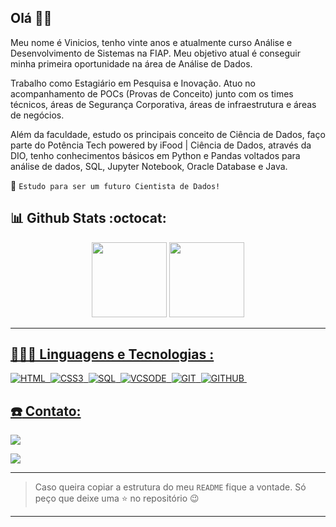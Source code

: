 ## Olá 👋🏽
  
Meu nome é Vinicios, tenho vinte anos e atualmente curso Análise e Desenvolvimento de Sistemas na FIAP. Meu objetivo atual é conseguir minha primeira oportunidade na área de Análise de Dados.

Trabalho como Estagiário em Pesquisa e Inovação. Atuo no acompanhamento de POCs (Provas de Conceito) junto com os times técnicos, áreas de Segurança Corporativa, áreas de infraestrutura e áreas de negócios. 

Além da faculdade, estudo os principais conceito de Ciência de Dados, faço parte do Potência Tech powered by iFood | Ciência de Dados, através da DIO, tenho conhecimentos básicos em Python e Pandas voltados para análise de dados, SQL, Jupyter Notebook, Oracle Database e Java. 

:rocket: `Estudo para ser um futuro Cientista de Dados!`

## :bar_chart: Github Stats :octocat:

<div align="center"  style="display: inline_block">

<img  height="120em"  src="https://github-readme-stats.vercel.app/api/top-langs/?username=vvinicios&layout=compact&langs_count=8&theme=tokyonight"/>

<a  href="https://git.io/streak-stats">
<img  height="120em"  src="https://github-readme-streak-stats.herokuapp.com?user=vvinicios&theme=tokyonight"/>
  
</div>

---

## 🧑🏽‍💻 Linguagens e Tecnologias :

![HTML](https://img.shields.io/badge/HTML5-E34F26.svg?style=for-the-badge&logo=HTML5&logoColor=white)&nbsp;
![CSS3](https://img.shields.io/badge/CSS3-1572B6.svg?style=for-the-badge&logo=CSS3&logoColor=white)&nbsp;
![SQL](https://img.shields.io/badge/MySQL-4479A1.svg?style=for-the-badge&logo=MySQL&logoColor=white)&nbsp;
![VCSODE](https://img.shields.io/badge/Visual%20Studio%20Code-007ACC.svg?style=for-the-badge&logo=Visual-Studio-Code&logoColor=white)&nbsp;
![GIT](https://img.shields.io/badge/Git-F05032.svg?style=for-the-badge&logo=Git&logoColor=white)&nbsp;
![GITHUB](https://img.shields.io/badge/GitHub-181717.svg?style=for-the-badge&logo=GitHub&logoColor=white)&nbsp;


## :phone: Contato:
 
<div>

<a  href  =  "mailto:viniciosramos0123@hotmail.com"><img  src="https://img.shields.io/badge/Hotmail-0078D4?style=for-the-badge&logo=microsoft-outlook&logoColor=black" target="_blank">

</a>
<a  href="https://www.linkedin.com/in/vinicios-ramos-68393618a"  target="_blank"><img  src="https://img.shields.io/badge/-LinkedIn-%230077B5?style=for-the-badge&logo=linkedin&logoColor=white"  target="_blank">
</a>

</div>

---
> Caso queira copiar a estrutura do meu `README` fique a vontade. Só peço que deixe uma :star: no repositório :wink:
---

